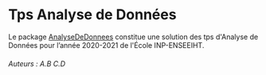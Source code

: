 # Tps Analyse de Données
Le package [AnalyseDeDonnees](https://www.github.com/mathn7/AnalyseDeDonnees) constitue une solution des tps d'Analyse de Données pour l’année 2020-2021 de l'École INP-ENSEEIHT.

###### Auteurs :  A.B C.D
